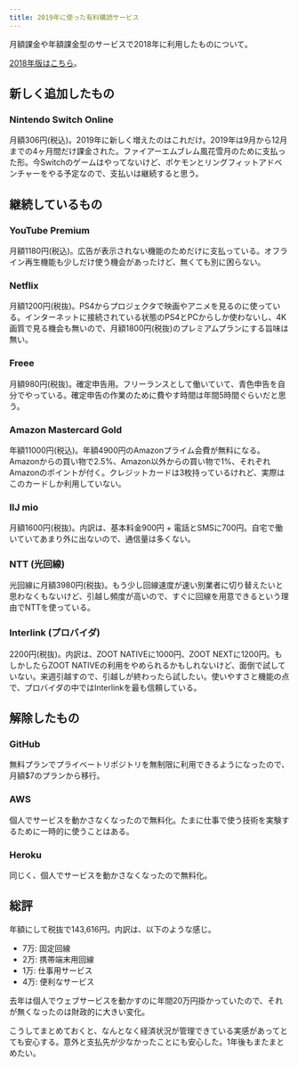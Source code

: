 ```yaml
---
title: 2019年に使った有料購読サービス
---
```


月額課金や年額課金型のサービスで2018年に利用したものについて。

[2018年版はこちら][1]。

## 新しく追加したもの

### Nintendo Switch Online

月額306円(税込)。2019年に新しく増えたのはこれだけ。2019年は9月から12月までの4ヶ月間だけ課金された。ファイアーエムブレム風花雪月のために支払った形。今Switchのゲームはやってないけど、ポケモンとリングフィットアドベンチャーをやる予定なので、支払いは継続すると思う。

## 継続しているもの

### YouTube Premium

月額1180円(税込)。広告が表示されない機能のためだけに支払っている。オフライン再生機能も少しだけ使う機会があったけど、無くても別に困らない。

### Netflix

月額1200円(税抜)。PS4からプロジェクタで映画やアニメを見るのに使っている。インターネットに接続されている状態のPS4とPCからしか使わないし、4K画質で見る機会も無いので、月額1800円(税抜)のプレミアムプランにする旨味は無い。

### Freee

月額980円(税抜)。確定申告用。フリーランスとして働いていて、青色申告を自分でやっている。確定申告の作業のために費やす時間は年間5時間ぐらいだと思う。

### Amazon Mastercard Gold

年額11000円(税込)。年額4900円のAmazonプライム会費が無料になる。Amazonからの買い物で2.5%、Amazon以外からの買い物で1%、それぞれAmazonのポイントが付く。クレジットカードは3枚持っているけれど、実際はこのカードしか利用していない。

### IIJ mio

月額1600円(税抜)。内訳は、基本料金900円 + 電話とSMSに700円。自宅で働いていてあまり外に出ないので、通信量は多くない。

### NTT (光回線)

光回線に月額3980円(税抜)。もう少し回線速度が速い別業者に切り替えたいと思わなくもないけど、引越し頻度が高いので、すぐに回線を用意できるという理由でNTTを使っている。

### Interlink (プロバイダ)

2200円(税抜)。内訳は、ZOOT NATIVEに1000円、ZOOT NEXTに1200円。もしかしたらZOOT NATIVEの利用をやめられるかもしれないけど、面倒で試していない。来週引越すので、引越しが終わったら試したい。使いやすさと機能の点で、プロバイダの中ではInterlinkを最も信頼している。

## 解除したもの

### GitHub

無料プランでプライベートリポジトリを無制限に利用できるようになったので、月額$7のプランから移行。

### AWS

個人でサービスを動かさなくなったので無料化。たまに仕事で使う技術を実験するために一時的に使うことはある。

### Heroku

同じく、個人でサービスを動かさなくなったので無料化。

## 総評

年額にして税抜で143,616円。内訳は、以下のような感じ。

- 7万: 固定回線
- 2万: 携帯端末用回線
- 1万: 仕事用サービス
- 4万: 便利なサービス

去年は個人でウェブサービスを動かすのに年間20万円掛かっていたので、それが無くなったのは財政的に大きい変化。

こうしてまとめておくと、なんとなく経済状況が管理できている実感があってとても安心する。意外と支払先が少なかったことにも安心した。1年後もまたまとめたい。

[1]: /articles/2018-11-26-subscriptions-2018
